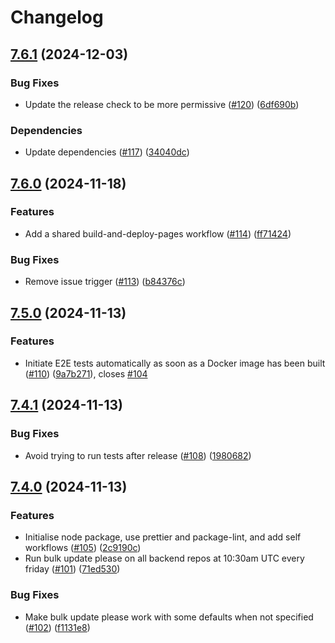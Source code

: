 # Changelog

## [7.6.1](https://github.com/hedia-team/.github/compare/v7.6.0...v7.6.1) (2024-12-03)


### Bug Fixes

* Update the release check to be more permissive ([#120](https://github.com/hedia-team/.github/issues/120)) ([6df690b](https://github.com/hedia-team/.github/commit/6df690b59932a58c4618b5fb0e8c1961db610d1c))


### Dependencies

* Update dependencies ([#117](https://github.com/hedia-team/.github/issues/117)) ([34040dc](https://github.com/hedia-team/.github/commit/34040dc9f1c7a680095fd4cb63bb6b7a53810705))

## [7.6.0](https://github.com/hedia-team/.github/compare/v7.5.0...v7.6.0) (2024-11-18)


### Features

* Add a shared build-and-deploy-pages workflow ([#114](https://github.com/hedia-team/.github/issues/114)) ([ff71424](https://github.com/hedia-team/.github/commit/ff714246735426bd124a1cbf9ce9f7ec76b5f008))


### Bug Fixes

* Remove issue trigger ([#113](https://github.com/hedia-team/.github/issues/113)) ([b84376c](https://github.com/hedia-team/.github/commit/b84376cd67ed907c96b5503b043323efc8892dbb))

## [7.5.0](https://github.com/hedia-team/.github/compare/v7.4.1...v7.5.0) (2024-11-13)


### Features

* Initiate E2E tests automatically as soon as a Docker image has been built ([#110](https://github.com/hedia-team/.github/issues/110)) ([9a7b271](https://github.com/hedia-team/.github/commit/9a7b271de73595c364a4614bc7ae925d17560253)), closes [#104](https://github.com/hedia-team/.github/issues/104)

## [7.4.1](https://github.com/hedia-team/.github/compare/v7.4.0...v7.4.1) (2024-11-13)


### Bug Fixes

* Avoid trying to run tests after release ([#108](https://github.com/hedia-team/.github/issues/108)) ([1980682](https://github.com/hedia-team/.github/commit/19806826cb4fcaa4557fd2589bd133c2265c19c7))

## [7.4.0](https://github.com/hedia-team/.github/compare/v7.3.0...v7.4.0) (2024-11-13)


### Features

* Initialise node package, use prettier and package-lint, and add self workflows ([#105](https://github.com/hedia-team/.github/issues/105)) ([2c9190c](https://github.com/hedia-team/.github/commit/2c9190cf96d85ca91602b9506e82a993dcf9a56e))
* Run bulk update please on all backend repos at 10:30am UTC every friday ([#101](https://github.com/hedia-team/.github/issues/101)) ([71ed530](https://github.com/hedia-team/.github/commit/71ed53001dff1a9efdb25b76b48ad6aa2a633cc1))


### Bug Fixes

* Make bulk update please work with some defaults when not specified ([#102](https://github.com/hedia-team/.github/issues/102)) ([f1131e8](https://github.com/hedia-team/.github/commit/f1131e80e4df25687e2c781309a31853c38a09a6))
